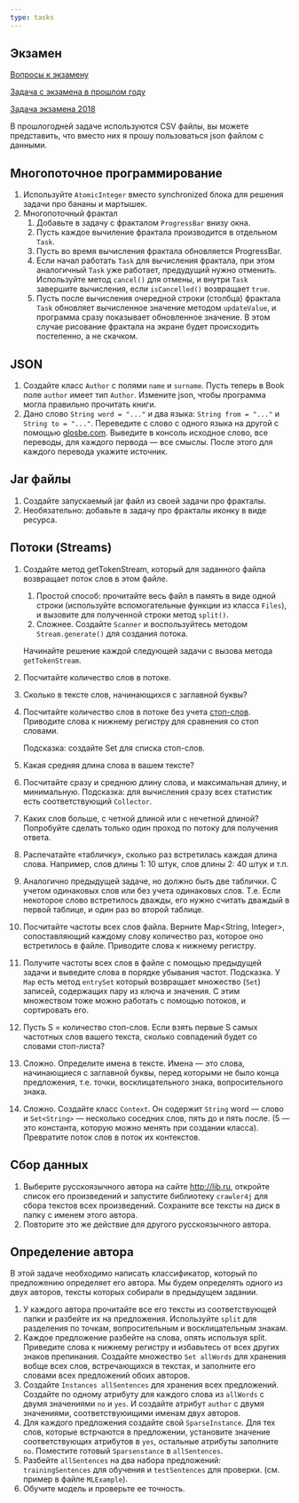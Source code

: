 ```yaml
---
type: tasks
---
```


## Экзамен

[Вопросы к экзамену](https://docs.google.com/document/d/e/2PACX-1vR-I8QpPWCgE68r9tEUn8poOJS9uIHlsJ6azr8Ls7QNIx_ZqZG10x0bJ0Wx36I0TNauLmKqHSEpWfGF/pub)

[Задача с экзамена в прошлом году](https://docs.google.com/document/d/e/2PACX-1vTUs7QlOEg4tR8sv3A6kZkgaI10iml--UeN29IslKyjgxGv0-E5I7GOwVeCVcEQD4o_YdyEdTRWXmcW/pub)

[Задача экзамена 2018](https://docs.google.com/document/d/e/2PACX-1vQHEMq-b6Eln8t-X3VAWudg6jKpzrnkfhNZismkQDsvR9d6Hrk1nudYJEi0DztRV9NE6VOI1Y0xKsHr/pub)

В прошлогодней задаче используются CSV файлы, вы можете представить, что вместо них я прошу пользоваться json файлом с данными.

## Многопоточное программирование

1. Используйте `AtomicInteger` вместо synchronized блока для решения задачи про бананы и мартышек.
1. Многопоточный фрактал
    1. Добавьте в задачу с фракталом `ProgressBar` внизу окна.
    1. Пусть каждое вычиление фрактала производится в отдельном `Task`.
    1. Пусть во время вычисления фрактала обновляется ProgressBar.
    1. Если начал работать `Task` для вычисления фрактала, при этом аналогичный `Task` уже работает, предудущий нужно отменить.
       Используйте метод `cancel()` для отмены, и внутри `Task` завершите вычисления, если `isCancelled()` возвращает `true`.
    1. Пусть после вычисления очередной строки (столбца) фрактала `Task` обновляет вычисленное значение методом `updateValue`,
       и программа сразу показывает обновленное значение. В этом случае рисование фрактала на экране будет происходить постепенно,
       а не скачком.

## JSON

1. Создайте класс `Author` с полями `name` и `surname`. Пусть теперь в Book поле `author` имеет тип `Author`. Измените json, чтобы программа
   могла правильно прочитать книги.
1. Дано слово `String word = "..."` и два языка: `String from = "..."` и `String to = "..."`. Переведите с слово с одного языка
   на другой с помощью [glosbe.com](http://glosbe.com). Выведите в консоль исходное слово, все переводы, для каждого первода — все смыслы.
   После этого для каждого перевода укажите источник.
   
## Jar файлы

1. Создайте запускаемый jar файл из своей задачи про фракталы.
1. Необязательно: добавьте в задачу про фракталы иконку в виде ресурса.

## Потоки (Streams)

1. Создайте метод getTokenStream, который для заданного файла возвращает поток слов в этом файле.
    1. Простой способ: прочитайте весь файл в память в виде одной строки (используйте вспомогательные функции из класса `Files`),
    и вызовите для полученной строки метод `split()`.
    1. Сложнее. Создайте `Scanner` и воспользуйтесь методом `Stream.generate()` для создания потока.
    
    Начинайте решение каждой следующей задачи с вызова метода `getTokenStream`.
1. Посчитайте количество слов в потоке.
1. Сколько в тексте слов, начинающихся с заглавной буквы?
1. Посчитайте количество слов в потоке без учета [стоп-слов](https://raw.githubusercontent.com/stopwords-iso/stopwords-ru/master/stopwords-ru.txt). Приводите слова к нижнему регистру для сравнения со стоп словами.

    Подсказка: создайте Set<String> для списка стоп-слов.
1. Какая средняя длина слова в вашем тексте?
1. Посчитайте сразу и среднюю длину слова, и максимальная длину, и минимальную. Подсказка: для вычисления сразу всех статистик есть соответствующий `Collector`.
1. Каких слов больше, с четной длиной или с нечетной длиной? Попробуйте сделать только один проход по потоку для получения ответа.
1. Распечатайте «табличку», сколько раз встретилась каждая длина слова. Например, слов длины 1: 10 штук, слов длины 2: 40 штук и т.п.
1. Аналогично предыдущей задаче, но должно быть две таблички. С учетом одинаковых слов или без учета одинаковых слов. Т.е. Если некоторое слово встретилось дважды, его нужно считать дваждый в первой таблице, и один раз во второй таблице.
1. Посчитайте частоты всех слов файла. Верните Map<String, Integer>, сопоставляющий каждому слову количество раз, которое оно встретилось в файле. Приводите слова к нижнему регистру.
1. Получите частоты всех слов в файле с помощью предыдущей задачи и выведите слова в порядке убывания частот. Подсказка. У `Map` есть метод `entrySet` который возвращает множество (`Set`) записей, содержащих пару из ключа и значения. С этим множеством тоже можно работать с помощью потоков, и сортировать его.
1. Пусть S = количество стоп-слов. Если взять первые S самых частотных слов вашего текста, сколько совпадений будет со словами стоп-листа?
1. Сложно. Определите имена в тексте. Имена — это слова, начинающиеся с заглавной буквы, перед которыми не было конца предложения, т.е. точки, восклицательного знака, вопросительного знака.
1. Сложно. Создайте класс `Context`. Он содержит `String` word — слово и `Set<String>` — несколько соседних слов, пять до и пять после. (5 — это константа, которую можно менять при создании класса). Превратите поток слов в поток их контекстов.

## Сбор данных

1. Выберите русскоязычного автора на сайте http://lib.ru, откройте список его произведений и запустите библиотеку `crawler4j` для сбора текстов всех произведений. Сохраните все тексты на диск в папку с именем этого автора.
1. Повторите это же действие для другого русскоязычного автора.

## Определение автора

В этой задаче необходимо написать классификатор, который по предложению определяет его автора. Мы будем определять одного из двух авторов, тексты которых собирали в предыдущем задании. 

1. У каждого автора прочитайте все его тексты из соответствующей папки и разбейте их на предложения. Используйте `split` для разделения по точкам, вопросительным и восклицательным знакам.
1. Каждое предложение разбейте на слова, опять используя split. Приведите слова к нижнему регистру и избавьтесь от всех других знаков препинания. Создайте множество `Set allWords` для хранения вобще всех слов, встречающихся в текстах, и заполните его словами всех предложений обоих авторов.
1. Создайте `Instances allSentences` для хранения всех предложений. Создайте по одному атрибуту для каждого слова из `allWords` с двумя значениями `no` и `yes`. И создайте атрибут `author` с двумя значениями, соответствуюищими именам двух авторов.
1. Для каждого предложения создайте свой `SparseInstance`. Для тех слов, которые встрчаются в предложении, установите значение соответствующих атрибутов в `yes`, остальные атрибуты заполните `no`.  Поместите готовый `Sparsenstance` в `allSentences`.
1. Разбейте `allSentences` на два набора предложений: `trainingSentences` для обучения и `testSentences` для проверки. (см. пример в файле `MLExample`).
1. Обучите модель и проверьте ее точность.
